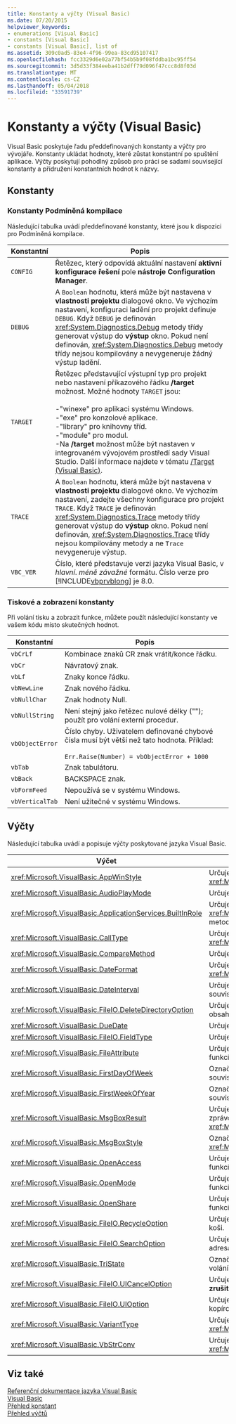 ```yaml
---
title: Konstanty a výčty (Visual Basic)
ms.date: 07/20/2015
helpviewer_keywords:
- enumerations [Visual Basic]
- constants [Visual Basic]
- constants [Visual Basic], list of
ms.assetid: 309c0ad5-83e4-4f96-99ea-83cd95107417
ms.openlocfilehash: fcc3329d6e02a77bf54b5b9f08fddba1bc95ff54
ms.sourcegitcommit: 3d5d33f384eeba41b2dff79d096f47ccc8d8f03d
ms.translationtype: MT
ms.contentlocale: cs-CZ
ms.lasthandoff: 05/04/2018
ms.locfileid: "33591739"
---
```

# <a name="constants-and-enumerations-visual-basic"></a>Konstanty a výčty (Visual Basic)
Visual Basic poskytuje řadu předdefinovaných konstanty a výčty pro vývojáře. Konstanty ukládat hodnoty, které zůstat konstantní po spuštění aplikace. Výčty poskytují pohodlný způsob pro práci se sadami související konstanty a přidružení konstantních hodnot k názvy.  
  
## <a name="constants"></a>Konstanty  
  
### <a name="conditional-compilation-constants"></a>Konstanty Podmíněná kompilace  
 Následující tabulka uvádí předdefinované konstanty, které jsou k dispozici pro Podmíněná kompilace.  
  
|**Konstantní**|**Popis**|  
|---|---|  
|`CONFIG`|Řetězec, který odpovídá aktuální nastavení **aktivní konfigurace řešení** pole **nástroje Configuration Manager**.|  
|`DEBUG`|A `Boolean` hodnotu, která může být nastavena v **vlastnosti projektu** dialogové okno. Ve výchozím nastavení, konfiguraci ladění pro projekt definuje `DEBUG`. Když `DEBUG` je definován <xref:System.Diagnostics.Debug> metody třídy generovat výstup do **výstup** okno. Pokud není definován, <xref:System.Diagnostics.Debug> metody třídy nejsou kompilovány a nevygeneruje žádný výstup ladění.|  
|`TARGET`|Řetězec představující výstupní typ pro projekt nebo nastavení příkazového řádku **/target** možnost. Možné hodnoty `TARGET` jsou:<br /><br /> -"winexe" pro aplikaci systému Windows.<br />-"exe" pro konzolové aplikace.<br />-"library" pro knihovny tříd.<br />-"module" pro modul.<br />-Na **/target** možnost může být nastaven v integrovaném vývojovém prostředí sady Visual Studio. Další informace najdete v tématu [/Target (Visual Basic)](../../visual-basic/reference/command-line-compiler/target.md).|  
|`TRACE`|A `Boolean` hodnotu, která může být nastavena v **vlastnosti projektu** dialogové okno. Ve výchozím nastavení, zadejte všechny konfigurace pro projekt `TRACE`. Když `TRACE` je definován <xref:System.Diagnostics.Trace> metody třídy generovat výstup do **výstup** okno. Pokud není definován, <xref:System.Diagnostics.Trace> třídy nejsou kompilovány metody a ne `Trace` nevygeneruje výstup.|  
|`VBC_VER`|Číslo, které představuje verzi jazyka Visual Basic, v *hlavní*. *méně závažné* formátu. Číslo verze pro [!INCLUDE[vbprvblong](~/includes/vbprvblong-md.md)] je 8.0.|  
  
### <a name="print-and-display-constants"></a>Tiskové a zobrazení konstanty  
 Při volání tisku a zobrazit funkce, můžete použít následující konstanty ve vašem kódu místo skutečných hodnot.  
  
|**Konstantní**|**Popis**|  
|---|---|  
|`vbCrLf`|Kombinace znaků CR znak vrátit/konce řádku.|  
|`vbCr`|Návratový znak.|  
|`vbLf`|Znaky konce řádku.|  
|`vbNewLine`|Znak nového řádku.|  
|`vbNullChar`|Znak hodnoty Null.|  
|`vbNullString`|Není stejný jako řetězec nulové délky (""); použít pro volání externí procedur.|  
|`vbObjectError`|Číslo chyby. Uživatelem definované chybové čísla musí být větší než tato hodnota. Příklad:<br /><br /> `Err.Raise(Number) = vbObjectError + 1000`|  
|`vbTab`|Znak tabulátoru.|  
|`vbBack`|BACKSPACE znak.|  
|`vbFormFeed`|Nepoužívá se v systému Windows.|  
|`vbVerticalTab`|Není užitečné v systému Windows.|  
  
## <a name="enumerations"></a>Výčty  
 Následující tabulka uvádí a popisuje výčty poskytované jazyka Visual Basic.  
  
|Výčet|Popis|  
|---|---|  
|<xref:Microsoft.VisualBasic.AppWinStyle>|Určuje styl okna používat pro programu vyvolaná při volání <xref:Microsoft.VisualBasic.Interaction.Shell%2A> funkce.|  
|<xref:Microsoft.VisualBasic.AudioPlayMode>|Určuje, jak k přehrání zvuků při volání metody zvuk.|  
|<xref:Microsoft.VisualBasic.ApplicationServices.BuiltInRole>|Určuje typ role ke kontrole při volání metody <xref:Microsoft.VisualBasic.ApplicationServices.User.IsInRole%2A> metoda.|  
|<xref:Microsoft.VisualBasic.CallType>|Určuje typ volanou při volání procedury <xref:Microsoft.VisualBasic.Interaction.CallByName%2A> funkce.|  
|<xref:Microsoft.VisualBasic.CompareMethod>|Určuje, jak porovnat řetězce při volání funkce porovnání.|  
|<xref:Microsoft.VisualBasic.DateFormat>|Určuje, jak zobrazit data při volání metody <xref:Microsoft.VisualBasic.Strings.FormatDateTime%2A> funkce.|  
|<xref:Microsoft.VisualBasic.DateInterval>|Určuje, jak určit a formátu časových intervalů při volání funkcí souvisejících s datem.|  
|<xref:Microsoft.VisualBasic.FileIO.DeleteDirectoryOption>|Určuje, co se má provést při adresáře, který má být odstraněn obsahuje soubory a adresáře.|  
|<xref:Microsoft.VisualBasic.DueDate>|Určuje způsob platby při volání metody finanční.|  
|<xref:Microsoft.VisualBasic.FileIO.FieldType>|Určuje, jestli jsou oddělené textových polí nebo pevnou šířkou.|  
|<xref:Microsoft.VisualBasic.FileAttribute>|Určuje atributy souborů pro použití při volání přístup k souborům funkcí.|  
|<xref:Microsoft.VisualBasic.FirstDayOfWeek>|Označuje první den v týdnu pro použití při volání funkcí souvisejících s datem.|  
|<xref:Microsoft.VisualBasic.FirstWeekOfYear>|Označuje první týden v roce pro použití při volání funkcí souvisejících s datem.|  
|<xref:Microsoft.VisualBasic.MsgBoxResult>|Určuje, které tlačítko došlo ke stisknutí tlačítka v okně se zprávou, vrácený <xref:Microsoft.VisualBasic.Interaction.MsgBox%2A> funkce.|  
|<xref:Microsoft.VisualBasic.MsgBoxStyle>|Označuje tlačítek, která se zobrazí při volání metody <xref:Microsoft.VisualBasic.Interaction.MsgBox%2A> funkce.|  
|<xref:Microsoft.VisualBasic.OpenAccess>|Určuje, jak otevřít soubor při volání metody přístupu k souborům funkcí.|  
|<xref:Microsoft.VisualBasic.OpenMode>|Určuje, jak otevřít soubor při volání metody přístupu k souborům funkcí.|  
|<xref:Microsoft.VisualBasic.OpenShare>|Určuje, jak otevřít soubor při volání metody přístupu k souborům funkcí.|  
|<xref:Microsoft.VisualBasic.FileIO.RecycleOption>|Určuje, zda by měl být soubor trvale odstraněn nebo umístěny v koši.|  
|<xref:Microsoft.VisualBasic.FileIO.SearchOption>|Určuje, jestli má vyhledat všechny nebo pouze nejvyšší úrovně adresáře.|  
|<xref:Microsoft.VisualBasic.TriState>|Označuje `Boolean` hodnotu nebo výchozí jestli se mají použít při volání funkcí formátování čísel.|  
|<xref:Microsoft.VisualBasic.FileIO.UICancelOption>|Určuje, jaké je třeba provést v případě, že uživatel klikne na **zrušit** během operace.|  
|<xref:Microsoft.VisualBasic.FileIO.UIOption>|Určuje, zda se má zobrazit dialogové okno průběhu při kopírování, odstranění nebo přesunutí souborů či adresářů.|  
|<xref:Microsoft.VisualBasic.VariantType>|Určuje typ variant objekt vrácený <xref:Microsoft.VisualBasic.Information.VarType%2A> funkce.|  
|<xref:Microsoft.VisualBasic.VbStrConv>|Určuje, jaký typ převodu se provede při volání <xref:Microsoft.VisualBasic.Strings.StrConv%2A> funkce.|  
  
## <a name="see-also"></a>Viz také  
 [Referenční dokumentace jazyka Visual Basic](../../visual-basic/language-reference/index.md)  
 [Visual Basic](../../visual-basic/index.md)  
 [Přehled konstant](../../visual-basic/programming-guide/language-features/constants-enums/constants-overview.md)  
 [Přehled výčtů](../../visual-basic/programming-guide/language-features/constants-enums/enumerations-overview.md)
